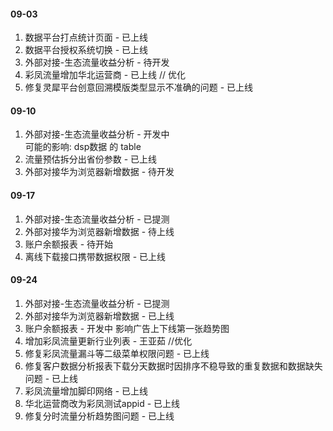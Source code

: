 #### 09-03
1. 数据平台打点统计页面 - 已上线
2. 数据平台授权系统切换 - 已上线
3. 外部对接-生态流量收益分析 - 待开发
4. 彩凤流量增加华北运营商 - 已上线
// 优化
1. 修复灵犀平台创意回溯模版类型显示不准确的问题 - 已上线

#### 09-10
1. 外部对接-生态流量收益分析 - 开发中  
可能的影响: dsp数据 的 table
2. 流量预估拆分出省份参数 - 已上线
3. 外部对接华为浏览器新增数据 - 待开发

#### 09-17
1. 外部对接-生态流量收益分析 - 已提测 
2. 外部对接华为浏览器新增数据 - 待上线
3. 账户余额报表 - 待开始
4. 离线下载接口携带数据权限 - 已上线

#### 09-24
1. 外部对接-生态流量收益分析 - 已提测 
2. 外部对接华为浏览器新增数据 - 已上线
3. 账户余额报表 - 开发中
影响广告上下线第一张趋势图
4. 增加彩凤流量更新行业列表 - 王亚茹
//优化
1. 修复彩凤流量漏斗等二级菜单权限问题 - 已上线
2. 修复客户数据分析报表下载分天数据时因排序不稳导致的重复数据和数据缺失问题 - 已上线
3. 彩凤流量增加脚印网络 - 已上线
4. 华北运营商改为彩凤测试appid - 已上线
5. 修复分时流量分析趋势图问题 - 已上线
